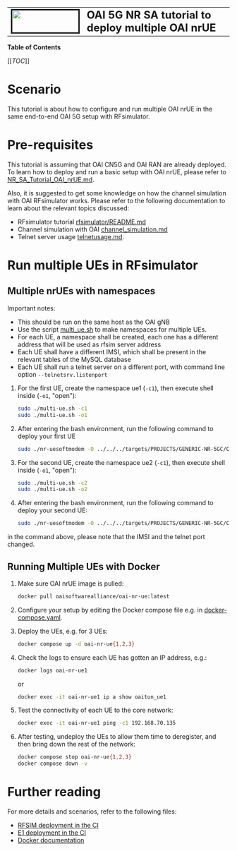 <table style="border-collapse: collapse; border: none;">
  <tr style="border-collapse: collapse; border: none;">
    <td style="border-collapse: collapse; border: none;">
      <a href="http://www.openairinterface.org/">
         <img src="./images/oai_final_logo.png" alt="" border=3 height=50 width=150>
         </img>
      </a>
    </td>
    <td style="border-collapse: collapse; border: none; vertical-align: center;">
      <b><font size = "5">OAI 5G NR SA tutorial to deploy multiple OAI nrUE</font></b>
    </td>
  </tr>
</table>

**Table of Contents**

[[_TOC_]]

# Scenario
This tutorial is about how to configure and run multiple OAI nrUE in the same end-to-end OAI 5G setup with RFsimulator.

# Pre-requisites

This tutorial is assuming that OAI CN5G and OAI RAN are already deployed. To learn how to deploy and run a basic setup with OAI nrUE, please refer to [NR_SA_Tutorial_OAI_nrUE.md](NR_SA_Tutorial_OAI_nrUE.md).

Also, it is suggested to get some knowledge on how the channel simulation with OAI RFsimulator works. Please refer to the following documentation to learn about the relevant topics discussed:

- RFsimulator tutorial [rfsimulator/README.md](../radio/rfsimulator/README.md)
- Channel simulation with OAI [channel_simulation.md](../openair1/SIMULATION/TOOLS/DOC/channel_simulation.md)
- Telnet server usage [telnetusage.md](../common/utils/telnetsrv/DOC/telnetusage.md).

# Run multiple UEs in RFsimulator

## Multiple nrUEs with namespaces

Important notes:

* This should be run on the same host as the OAI gNB
* Use the script [multi_ue.sh](../tools/scripts/multi-ue.sh) to make namespaces for multiple UEs.
* For each UE, a namespace shall be created, each one has a different address that will be used as rfsim server address
* Each UE shall have a different IMSI, which shall be present in the relevant tables of the MySQL database
* Each UE shall run a telnet server on a different port, with command line option `--telnetsrv.listenport`

1. For the first UE, create the namespace ue1 (`-c1`), then execute shell inside (`-o1`, "open"):

   ```bash
   sudo ./multi-ue.sh -c1
   sudo ./multi-ue.sh -o1
   ```

2. After entering the bash environment, run the following command to deploy your first UE

   ```bash
   sudo ./nr-uesoftmodem -O ../../../targets/PROJECTS/GENERIC-NR-5GC/CONF/ue.conf -r 106 --numerology 1 --band 78 -C 3619200000    --rfsim --uicc0.imsi 001010000000001 --rfsimulator.options chanmod --rfsimulator.serveraddr 10.201.1.100 --telnetsrv    --telnetsrv.listenport 9095
   ```

3. For the second UE, create the namespace ue2 (`-c1`), then execute shell inside (`-o1`, "open"):

   ```bash
   sudo ./multi-ue.sh -c2
   sudo ./multi-ue.sh -o2
   ```

4. After entering the bash environment, run the following command to deploy your second UE:

   ```bash
   sudo ./nr-uesoftmodem -O ../../../targets/PROJECTS/GENERIC-NR-5GC/CONF/ue.conf -r 106 --numerology 1 --band 78 -C 3619200000    --rfsim --uicc0.imsi 001010000000002 --rfsimulator.options chanmod --rfsimulator.serveraddr 10.202.1.100 --telnetsrv    --telnetsrv.listenport 9096
   ```

in the command above, please note that the IMSI and the telnet port changed.

## Running Multiple UEs with Docker

1. Make sure OAI nrUE image is pulled:

   ```bash
   docker pull oaisoftwarealliance/oai-nr-ue:latest
   ```

2. Configure your setup by editing the Docker compose file e.g. in [docker-compose.yaml](../ci-scripts/yaml_files/5g_rfsimulator/docker-compose.yaml).

3. Deploy the UEs, e.g. for 3 UEs:

   ```bash
   docker compose up -d oai-nr-ue{1,2,3}
   ```

4. Check the logs to ensure each UE has gotten an IP address, e.g.:

   ```bash
   docker logs oai-nr-ue1
   ```

   or

   ```bash
   docker exec -it oai-nr-ue1 ip a show oaitun_ue1
   ```

5. Test the connectivity of each UE to the core network:

   ```bash
   docker exec -it oai-nr-ue1 ping -c1 192.168.70.135
   ```

7. After testing, undeploy the UEs to allow them time to deregister, and then bring down the rest of the network:

   ```bash
   docker compose stop oai-nr-ue{1,2,3}
   docker compose down -v
   ```

# Further reading

For more details and scenarios, refer to the following files:

* [RFSIM deployment in the CI](../ci-scripts/yaml_files/5g_rfsimulator/README.md)
* [E1 deployment in the CI](../ci-scripts/yaml_files/5g_rfsimulator_e1/README.md)
* [Docker documentation](../docker/README.md)

